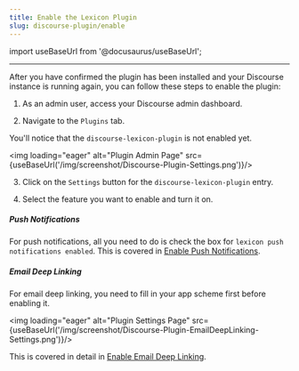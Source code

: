 ```yaml
---
title: Enable the Lexicon Plugin
slug: discourse-plugin/enable
---
```


import useBaseUrl from '@docusaurus/useBaseUrl';

---

After you have confirmed the plugin has been installed and your Discourse instance is running again, you can follow these steps to enable the plugin:

1. As an admin user, access your Discourse admin dashboard.

2. Navigate to the `Plugins` tab.

You'll notice that the `discourse-lexicon-plugin` is not enabled yet.

<img loading="eager" alt="Plugin Admin Page" src={useBaseUrl('/img/screenshot/Discourse-Plugin-Settings.png')}/>

3. Click on the `Settings` button for the `discourse-lexicon-plugin` entry.

4. Select the feature you want to enable and turn it on.

##### Push Notifications

For push notifications, all you need to do is check the box for `lexicon push notifications enabled`. This is covered in [Enable Push Notifications](./push-notifications/setup/enable-push-notifications.md).

##### Email Deep Linking

For email deep linking, you need to fill in your app scheme first before enabling it.

<img loading="eager" alt="Plugin Settings Page" src={useBaseUrl('/img/screenshot/Discourse-Plugin-EmailDeepLinking-Settings.png')}/>

This is covered in detail in [Enable Email Deep Linking](./email-deep-linking/setup/enable-email-deep-linking.md).
